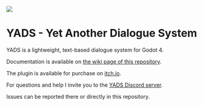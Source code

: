 ![](https://img.itch.zone/aW1nLzIxODk3NjMwLnBuZw==/original/TnZikq.png)
# YADS - Yet Another Dialogue System

YADS is a lightweight, text-based dialogue system for Godot 4.

Documentation is available on [the wiki page of this repository](https://github.com/jkulawik/yads/wiki).

The plugin is available for purchase on [itch.io](https://swampguru.itch.io/yads).

For questions and help I invite you to the [YADS Discord server](https://discord.gg/z7PMawMHPs).

Issues can be reported there or directly in this repository.
